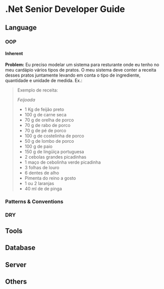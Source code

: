 # .Net Senior Developer Guide

## Language

### OOP

#### Inherent

**Problem:** Eu preciso modelar um sistema para resturante onde eu tenho no meu cardápio vários tipos de pratos. O meu sistema deve conter a receita desses pratos juntamente levando em conta o tipo de ingrediente, quantidade e unidade de medida. Ex.: 

> Exemplo de receita:
>
> *Feijoada*
>
>* 1 Kg de feijão preto
>* 100 g de carne seca
>* 70 g de orelha de porco
>* 70 g de rabo de porco
>* 70 g de pé de porco
>* 100 g de costelinha de porco
>* 50 g de lombo de porco
>* 100 g de paio
>* 150 g de lingüiça portuguesa
>* 2 cebolas grandes picadinhas
>* 1 maço de cebolinha verde picadinha
>* 3 folhas de louro
>* 6 dentes de alho
>* Pimenta do reino a gosto
>* 1 ou 2 laranjas
>* 40 ml de de pinga


### Patterns & Conventions

### DRY


## Tools

## Database

## Server

## Others